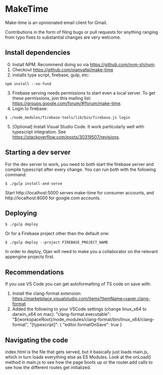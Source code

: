 # MakeTime
Make-time is an opinionated email client for Gmail.

Contributions in the form of filing bugs or pull requests for anything ranging from
typo fixes to substantial changes are very welcome.

## Install dependencies
0. Install NPM. Recommend doing so via https://github.com/nvm-sh/nvm.
1. Checkout https://github.com/ojanvafai/make-time
2. installs type script, firebase, gulp, etc:
```
npm install --no-fund
```
3. Firebase serving needs permissions to start even a local server. To get these permissions,
join this mailing list: https://groups.google.com/forum/#!forum/make-time.
4. Login to firebase:
```
$ ./node_modules/firebase-tools/lib/bin/firebase.js login
```
5. [Optional] Install Visual Studio Code. It work particularly well with typescript integration. See https://stackoverflow.com/posts/30319507/revisions.

## Starting a dev server
For the dev server to work, you need to both start the firebase server and
compile typescript after every change. You can run both with the following command:
```
$ ./gulp install-and-serve
```

Start http://localhost:5000 serves make-time for consumer accounts, and http://localhost:8000 for google.com accounts.

## Deploying
```
$ ./gulp deploy
```

Or for a Firebase project other than the default one:
```
$ ./gulp deploy --project FIREBASE_PROJECT_NAME
```

In order to deploy, Ojan will need to make you a collaborator on the relevant
appengine projects first.

## Recommendations
If you use VS Code you can get autoformatting of TS code on save with:

1. Install the clang-format extension: https://marketplace.visualstudio.com/items?itemName=xaver.clang-format
2. Added the following to your VSCode settings (change linux_x64 to darwin_x64 on mac):
  "clang-format.executable": "${workspaceRoot}/node_modules/clang-format/bin/linux_x64/clang-format",
  "[typescript]": {
    "editor.formatOnSave": true
  }

## Navigating the code
index.html is the file that gets served, but it basically just loads main.js,
which in turn loads everything else as ES Modules. Look at the onLoad() method
in main.js to see how the page boots up or the router.add calls to see how the
different routes get initialized.
